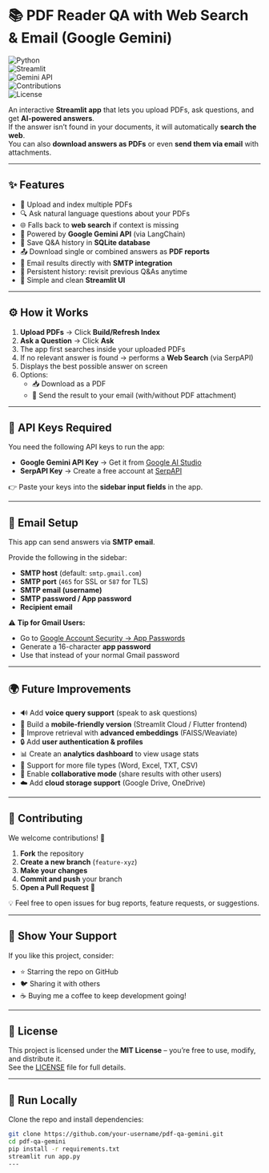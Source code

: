 # 📚 PDF Reader QA with Web Search & Email (Google Gemini)

![Python](https://img.shields.io/badge/Python-3.9%2B-blue?logo=python&logoColor=white)  
![Streamlit](https://img.shields.io/badge/Streamlit-App-FF4B4B?logo=streamlit&logoColor=white)  
![Gemini API](https://img.shields.io/badge/Google%20Gemini-API-4285F4?logo=google&logoColor=white)  
![Contributions](https://img.shields.io/badge/Contributions-Welcome-brightgreen)  
![License](https://img.shields.io/badge/License-MIT-orange)  

An interactive **Streamlit app** that lets you upload PDFs, ask questions, and get **AI-powered answers**.  
If the answer isn’t found in your documents, it will automatically **search the web**.  
You can also **download answers as PDFs** or even **send them via email** with attachments.  

---

## ✨ Features
- 📄 Upload and index multiple PDFs  
- 🔍 Ask natural language questions about your PDFs  
- 🌐 Falls back to **web search** if context is missing  
- 🧠 Powered by **Google Gemini API** (via LangChain)  
- 📑 Save Q&A history in **SQLite database**  
- 📤 Download single or combined answers as **PDF reports**  
- 📧 Email results directly with **SMTP integration**  
- 💾 Persistent history: revisit previous Q&As anytime  
- 🎨 Simple and clean **Streamlit UI**  

---

## ⚙️ How it Works
1. **Upload PDFs** → Click **Build/Refresh Index**  
2. **Ask a Question** → Click **Ask**  
3. The app first searches inside your uploaded PDFs  
4. If no relevant answer is found → performs a **Web Search** (via SerpAPI)  
5. Displays the best possible answer on screen  
6. Options:  
   - 📥 Download as a PDF  
   - 📧 Send the result to your email (with/without PDF attachment)  

---

## 🔑 API Keys Required
You need the following API keys to run the app:  

- **Google Gemini API Key** → Get it from [Google AI Studio](https://aistudio.google.com/app/apikey)  
- **SerpAPI Key** → Create a free account at [SerpAPI](https://serpapi.com/)  

👉 Paste your keys into the **sidebar input fields** in the app.  

---

## 📧 Email Setup
This app can send answers via **SMTP email**.  

Provide the following in the sidebar:
- **SMTP host** (default: `smtp.gmail.com`)  
- **SMTP port** (`465` for SSL or `587` for TLS)  
- **SMTP email (username)**  
- **SMTP password / App password**  
- **Recipient email**  

⚠️ **Tip for Gmail Users:**  
- Go to [Google Account Security → App Passwords](https://myaccount.google.com/apppasswords)  
- Generate a 16-character **app password**  
- Use that instead of your normal Gmail password
  

---

## 🌍 Future Improvements
- 🔊 Add **voice query support** (speak to ask questions)  
- 📱 Build a **mobile-friendly version** (Streamlit Cloud / Flutter frontend)  
- 🧠 Improve retrieval with **advanced embeddings** (FAISS/Weaviate)  
- 🔒 Add **user authentication & profiles**  
- 📊 Create an **analytics dashboard** to view usage stats  
- 📝 Support for more file types (Word, Excel, TXT, CSV)  
- 🤝 Enable **collaborative mode** (share results with other users)  
- ☁️ Add **cloud storage support** (Google Drive, OneDrive)  

---

## 🤝 Contributing
We welcome contributions! 🎉  

1. **Fork** the repository  
2. **Create a new branch** (`feature-xyz`)  
3. **Make your changes**  
4. **Commit and push** your branch  
5. **Open a Pull Request** 🚀  

💡 Feel free to open issues for bug reports, feature requests, or suggestions.

---

 ## 💖 Show Your Support
If you like this project, consider:  
- ⭐ Starring the repo on GitHub  
- 🐦 Sharing it with others  
- ☕ Buying me a coffee to keep development going!  

---

## 📜 License
This project is licensed under the **MIT License** – you’re free to use, modify, and distribute it.  
See the [LICENSE](LICENSE) file for full details.  

---

## 🚀 Run Locally
Clone the repo and install dependencies:

```bash
git clone https://github.com/your-username/pdf-qa-gemini.git
cd pdf-qa-gemini
pip install -r requirements.txt
streamlit run app.py
---

